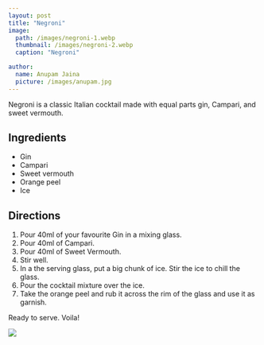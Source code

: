```yaml
---
layout: post
title: "Negroni"
image:
  path: /images/negroni-1.webp
  thumbnail: /images/negroni-2.webp
  caption: "Negroni"

author:
  name: Anupam Jaina
  picture: /images/anupam.jpg
---
```


Negroni is a classic Italian cocktail made with equal parts gin, Campari, and sweet vermouth.

## Ingredients

- Gin
- ⁠Campari
- Sweet vermouth
- ⁠⁠Orange peel
- ⁠⁠Ice

## Directions

1. Pour 40ml of your favourite Gin in a mixing glass.
2. Pour 40ml of Campari.
3. Pour 40ml of Sweet Vermouth.
4. Stir well.
5. In a the serving glass, put a big chunk of ice. Stir the ice to chill the glass.
6. Pour the cocktail mixture over the ice.
7. Take the orange peel and rub it across the rim of the glass and use it as garnish.

Ready to serve. Voila!

<img src="/rosies-recipes/images/negroni-2.webp">
